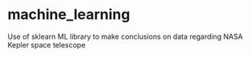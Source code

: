 # machine_learning
Use of sklearn ML library to make conclusions on data regarding NASA Kepler space telescope
